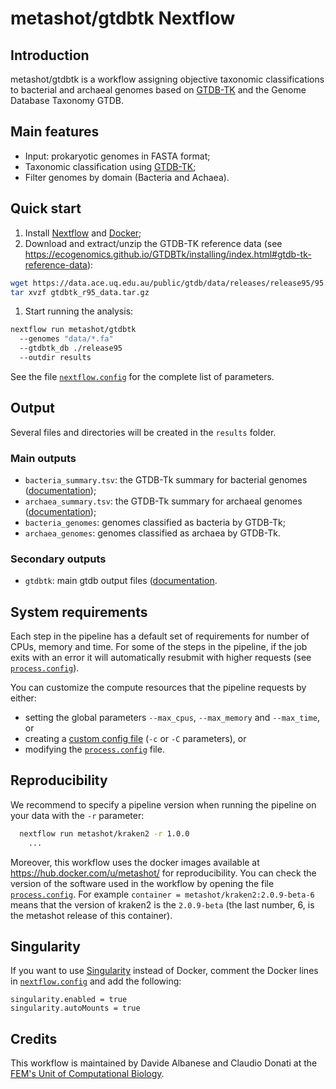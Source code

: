 # metashot/gtdbtk Nextflow

## Introduction
metashot/gtdbtk is a workflow assigning objective taxonomic classifications to
bacterial and archaeal genomes based on
[GTDB-TK](https://github.com/Ecogenomics/GTDBTk) and the Genome Database
Taxonomy GTDB.

## Main features

- Input: prokaryotic genomes in FASTA format;
- Taxonomic classification using
  [GTDB-TK](https://github.com/Ecogenomics/GTDBTk);
- Filter genomes by domain (Bacteria and Achaea).

## Quick start
1. Install [Nextflow](https://www.nextflow.io/) and
   [Docker](https://www.docker.com/);
1. Download and extract/unzip the GTDB-TK reference data (see
   https://ecogenomics.github.io/GTDBTk/installing/index.html#gtdb-tk-reference-data):
  ```bash
  wget https://data.ace.uq.edu.au/public/gtdb/data/releases/release95/95.0/auxillary_files/gtdbtk_r95_data.tar.gz
  tar xvzf gtdbtk_r95_data.tar.gz
  ```
1. Start running the analysis:

  ```bash
  nextflow run metashot/gtdbtk 
    --genomes "data/*.fa"
    --gtdbtk_db ./release95
    --outdir results
  ```

See the file [`nextflow.config`](nextflow.config) for the complete list of
parameters.

## Output
Several files and directories will be created in the `results` folder.

### Main outputs
- `bacteria_summary.tsv`: the GTDB-Tk summary for bacterial genomes
  ([documentation](https://ecogenomics.github.io/GTDBTk/files/summary.tsv.html));
- `archaea_summary.tsv`: the GTDB-Tk summary for archaeal genomes
  ([documentation](https://ecogenomics.github.io/GTDBTk/files/summary.tsv.html));
- `bacteria_genomes`: genomes classified as bacteria by GTDB-Tk;
- `archaea_genomes`: genomes classified as archaea by GTDB-Tk.

### Secondary outputs
- `gtdbtk`: main gtdb output files
  ([documentation](https://ecogenomics.github.io/GTDBTk/files/index.html).
 
## System requirements
Each step in the pipeline has a default set of requirements for number of CPUs,
memory and time. For some of the steps in the pipeline, if the job exits with an
error it will automatically resubmit with higher requests (see
[`process.config`](process.config)).

You can customize the compute resources that the pipeline requests by either:
- setting the global parameters `--max_cpus`, `--max_memory` and
  `--max_time`, or
- creating a [custom config
  file](https://www.nextflow.io/docs/latest/config.html#configuration-file)
  (`-c` or `-C` parameters), or
- modifying the [`process.config`](process.config) file.

## Reproducibility
We recommend to specify a pipeline version when running the pipeline on your
data with the `-r` parameter:

```bash
  nextflow run metashot/kraken2 -r 1.0.0
    ...
```

Moreover, this workflow uses the docker images available at
https://hub.docker.com/u/metashot/ for reproducibility. You can check the
version of the software used in the workflow by opening the file
[`process.config`](process.config). For example `container =
metashot/kraken2:2.0.9-beta-6` means that the version of kraken2 is the
`2.0.9-beta` (the last number, 6, is the metashot release of this container).

## Singularity
If you want to use [Singularity](https://singularity.lbl.gov/) instead of Docker,
comment the Docker lines in [`nextflow.config`](nextflow.config) and add the following:

```nextflow
singularity.enabled = true
singularity.autoMounts = true
```

## Credits
This workflow is maintained by Davide Albanese and Claudio Donati at the [FEM's
Unit of Computational
Biology](https://www.fmach.it/eng/CRI/general-info/organisation/Chief-scientific-office/Computational-biology).
